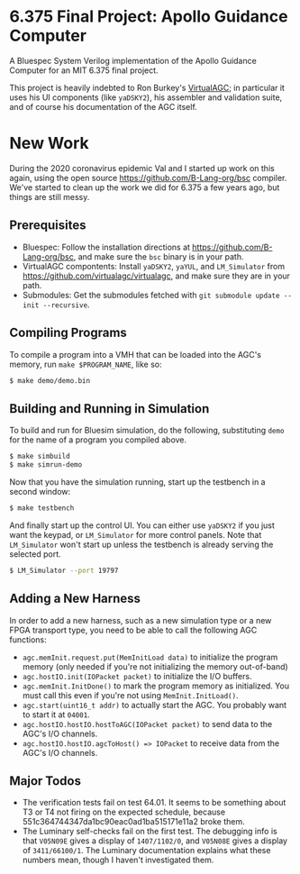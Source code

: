 6.375 Final Project: Apollo Guidance Computer
=============================================

A Bluespec System Verilog implementation of the Apollo Guidance Computer for an MIT 6.375 final project.

This project is heavily indebted to Ron Burkey's [VirtualAGC](https://www.ibiblio.org/apollo/index.html); in particular it uses his UI components (like `yaDSKY2`), his assembler and validation suite, and of course his documentation of the AGC itself.


New Work
========

During the 2020 coronavirus epidemic Val and I started up work on this again, using the open source https://github.com/B-Lang-org/bsc compiler.  We've started to clean up the work we did for 6.375 a few years ago, but things are still messy.


Prerequisites
-------------

* Bluespec: Follow the installation directions at https://github.com/B-Lang-org/bsc, and make sure the `bsc` binary is in your path.
* VirtualAGC compontents: Install `yaDSKY2`, `yaYUL`, and `LM_Simulator` from https://github.com/virtualagc/virtualagc, and make sure they are in your path.
* Submodules: Get the submodules fetched with `git submodule update --init --recursive`.


Compiling Programs
------------------

To compile a program into a VMH that can be loaded into the AGC's memory, run `make $PROGRAM_NAME`, like so:

```sh
$ make demo/demo.bin
```


Building and Running in Simulation
----------------------------------

To build and run for Bluesim simulation, do the following, substituting `demo` for the name of a program you compiled above.

```sh
$ make simbuild
$ make simrun-demo
```

Now that you have the simulation running, start up the testbench in a second window:

```sh
$ make testbench
```

And finally start up the control UI.  You can either use `yaDSKY2` if you just want the keypad, or `LM_Simulator` for more control panels.  Note that `LM_Simulator` won't start up unless the testbench is already serving the selected port.

```sh
$ LM_Simulator --port 19797
```


Adding a New Harness
--------------------

In order to add a new harness, such as a new simulation type or a new FPGA transport type, you need to be able to call the following AGC functions:
  - `agc.memInit.request.put(MemInitLoad data)` to initialize the program memory (only needed if you're not initializing the memory out-of-band)
  - `agc.hostIO.init(IOPacket packet)` to initialize the I/O buffers.
  - `agc.memInit.InitDone()` to mark the program memory as initialized.  You must call this even if you're not using `MemInit.InitLoad()`.
  - `agc.start(uint16_t addr)` to actually start the AGC.  You probably want to start it at `04001`.
  - `agc.hostIO.hostIO.hostToAGC(IOPacket packet)` to send data to the AGC's I/O channels.
  - `agc.hostIO.hostIO.agcToHost() => IOPacket` to receive data from the AGC's I/O channels.


Major Todos
-----------

  - The verification tests fail on test 64.01.  It seems to be something about T3 or T4 not firing on the expected schedule, because 551c364744347da1bc90eac0ad1ba515171e11a2 broke them.
  - The Luminary self-checks fail on the first test.  The debugging info is that `V05N09E` gives a display of `1407/1102/0`, and `V05N08E` gives a display of `3411/66100/1`.  The Luminary documentation explains what these numbers mean, though I haven't investigated them.

